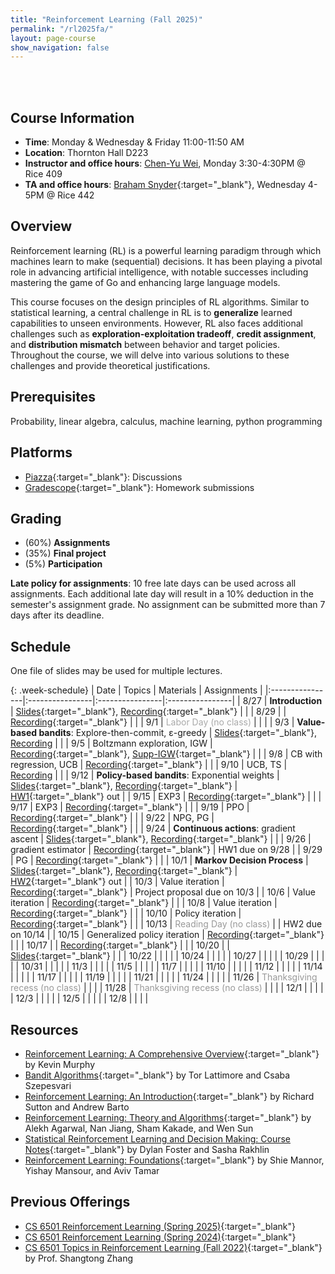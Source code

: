 ```yaml
---
title: "Reinforcement Learning (Fall 2025)"
permalink: "/rl2025fa/"
layout: page-course
show_navigation: false
---
```


<br/><br>

## Course Information
- **Time**: Monday & Wednesday & Friday 11:00-11:50 AM  
- **Location**: Thornton Hall D223    
- **Instructor and office hours**: [Chen-Yu Wei](https://bahh723.github.io/), Monday 3:30-4:30PM @ Rice 409       
- **TA and office hours**: [Braham Snyder](https://www.braham.io/){:target="_blank"}, Wednesday 4-5PM @ Rice 442   


## Overview  
Reinforcement learning (RL) is a powerful learning paradigm through which machines learn to make (sequential) decisions. It has been playing a pivotal role in advancing artificial intelligence, with notable successes including mastering the game of Go and enhancing large language models.  

This course focuses on the design principles of RL algorithms. Similar to statistical learning, a central challenge in RL is to **generalize** learned capabilities to unseen environments.  However, RL also faces additional challenges such as **exploration-exploitation tradeoff**, **credit assignment**, and **distribution mismatch** between behavior and target policies. Throughout the course, we will delve into various solutions to these challenges and provide theoretical justifications.  

## Prerequisites  
Probability, linear algebra, calculus, machine learning, python programming    

## Platforms
- [Piazza](https://piazza.com/class/meunvscs26fkp){:target="_blank"}: Discussions   
- [Gradescope](https://gradescope.com/courses/1129831){:target="_blank"}: Homework submissions

## Grading
- (60%) **Assignments**        
- (35%) **Final project**     
- (5%) **Participation**  

**Late policy for assignments**: 10 free late days can be used across all assignments. Each additional late day will result in a 10% deduction in the semester's assignment grade.  No assignment can be submitted more than 7 days after its deadline.  



## Schedule

One file of slides may be used for multiple lectures. 

{: .week-schedule} 
| Date    | Topics    |  Materials   |  Assignments  |
|:----------------|:----------------|:----------------|:----------------|
| 8/27 | **Introduction** | [Slides](/rl2025fa_files/introduction.pdf){:target="_blank"}, [Recording](https://virginia.zoom.us/rec/share/7SiGkDTJ-lisT5Doj6a7X0g_RsYTMpHOutGU3KwcKlDzwfk5gKw2g89JCs_fDL_f.eirx3ReI7lJyo4Xp){:target="_blank"} |  |
| 8/29 |  | [Recording](https://virginia.zoom.us/rec/share/75C89fiV0zrSnRucgM01F4ktyMHOdtRFsEI2tYh_0bRGPfrBgj1b82AqO0KBPIlv.y-Mt96RAzw26ONd1){:target="_blank"} |  |
| 9/1 | <span style="color:#aaaaaa">Labor Day (no class)</span> |  |  |
| 9/3 | **Value-based bandits**: Explore-then-commit, &epsilon;-greedy | [Slides](/rl2025fa_files/bandits1.pdf){:target="_blank"}, [Recording](https://virginia.zoom.us/rec/share/zLIjgp1OKKJqJ7RBfAfcXcXv2ySNaBj734kULIDm-fnw3g9yiNKrU8lb91IC3vdo.P__XgEJVt7t4FvdO) |  |
| 9/5 | Boltzmann exploration, IGW | [Recording](https://virginia.zoom.us/rec/share/mAglGI0973cLC77LKa3yGpZQMSPti0V-wV13B4yl9tVCAxl5WLOyPmOfBlEcoTcG.AEDMzWlJO9O8a_vk){:target="_blank"}, [Supp-IGW](/rl2025sp_files/igw.pdf){:target="_blank"} |  |
| 9/8 | CB with regression, UCB | [Recording](https://virginia.zoom.us/rec/share/DsQf941UASNt19pDlsyBr1p6wnXMdINbbOrNCxxCh5VJ3tl5bFTxjl0OunqNvXMH.hO8Tg2fUQHubYMzo){:target="_blank"} |  |
| 9/10 | UCB, TS | [Recording](https://virginia.zoom.us/rec/share/w_rV-0emz7LtZoXIAKQyd8KUGOB5A4t-2DNyKHpuANJQciEe5q2SHPssPnMCx5bI.F1AiT-evSQ1EwHCh) |  |
| 9/12 | **Policy-based bandits**: Exponential weights | [Slides](/rl2025fa_files/bandits2.pdf){:target="_blank"}, [Recording](https://virginia.zoom.us/rec/share/lVOxC4eLeuB8_LZJdXl_k1Xx_hc5wPxXEr7NWNEGwweU7adzT-GodsuWXYqG7yY.elHDVXSN82YCFOt9){:target="_blank"} | [HW1](/rl2025fa_files/HW1.pdf){:target="_blank"} out |
| 9/15 | EXP3 | [Recording](https://virginia.zoom.us/rec/share/AITl9QBkTaahdgbpn_8oKz-rcVeyr2G1-CdF-wT64DIvnXuIjvR9c60rCGHz7EJ5.weDDSDG5bxWk1Dk_){:target="_blank"} |  |
| 9/17 | EXP3 | [Recording](https://virginia.zoom.us/rec/share/liFxcDTnmVK5ODeNF8h6EvGUCgQpkVSX1_gF6KnjSNMa2h6UQw6BhF7kYdtG6Z8.eb_1KD1DNHFlcB-l){:target="_blank"} |  |
| 9/19 | PPO | [Recording](https://virginia.zoom.us/rec/share/30LCqg4SNP18h_UYqgamdlQrILGl2iNqfV2uTz6lQC2dJ4OcCpQV4BH7BIqV4ko.ALLg93igKJd7T8cJ){:target="_blank"} |  |
| 9/22 | NPG, PG | [Recording](https://virginia.zoom.us/rec/share/YYtVWju3FEXy1zlmJ0M27wPdhrHgrPGOPwqQbKRJFmqY5DIYjDPG0YE10Oveyf3S.zYV9bueZEZNwwHyr){:target="_blank"} |  |
| 9/24 | **Continuous actions**: gradient ascent |  [Slides](/rl2025fa_files/continuous-bandits.pdf){:target="_blank"}, [Recording](https://virginia.zoom.us/rec/share/ifGdenRmAcJnlqcHkSI-5L0u5PFCbNmEA6q0Ha1psctQIGRjZOaW7EqmwhYX_z8.alwuU1vXdEqzq1i_){:target="_blank"} |  |
| 9/26 | gradient estimator | [Recording](https://virginia.zoom.us/rec/share/8V6-tgTHy3kAtUi2qt--orZHMvWTiW0wDSqv86z-JLcnaPWiBwi0PdVTpcnaXEBW.z9B7eF24c-0ylhDi){:target="_blank"} | HW1 due on 9/28 |
| 9/29 | PG | [Recording](https://virginia.zoom.us/rec/share/4uflVkVWPtSiDofjBu6uiROTNtTlGg59ScubMc_YAVx4WKVy3QB7aPv5sWKDguA_.7I5ZY9lIujGyV3xv){:target="_blank"} |  |
| 10/1 | **Markov Decision Process** | [Slides](/rl2025fa_files/mdp.pdf){:target="_blank"}, [Recording](https://virginia.zoom.us/rec/share/ZXs_RZZBWBtYIMClR7lNsfek7gX8vvP69T77A9T1IKjZBzCD2IceWFENOzqdaQtb.IqZu6Y4oAk4KHP7T){:target="_blank"} | [HW2](/rl2025fa_files/HW2.pdf){:target="_blank"} out |
| 10/3 | Value iteration | [Recording](https://virginia.zoom.us/rec/share/K2sJULHk4Ug70vwVGxi6u7V2b5t3XX-09KTd2Bl7iCfmSTCHg6JTJH9HY9TIWv_J.sw9jgyiWi4QfSXvm){:target="_blank"} | Project proposal due on 10/3 |
| 10/6 | Value iteration | [Recording](https://virginia.zoom.us/rec/share/0cgMW1pEr-WnRSfHi0Cn7EjKpZDorW7HkQ31E9iDxGzwMKT7of9kYwQetIfLFPzx.s4PuL23wAEDJS99X){:target="_blank"} |  |
| 10/8 | Value iteration | [Recording](https://virginia.zoom.us/rec/share/Ph2x4n4BJNIexplTDLZK4ml8XAvy3WFtqqWXEodRdQDg505Xk_VNndSzosvdxhYM.Hok5XFmDvAMBB1-w){:target="_blank"} |  |
| 10/10 | Policy iteration | [Recording](https://virginia.zoom.us/rec/share/pGh_v7xV03Xl9wO2apmW-v1fgHCCeQXQQNDvKkh-MVhfjn1-e44LFGL2kIShkos.r6ey7oxM-zTrnMEe){:target="_blank"} |  |
| 10/13 | <span style="color:#999999">Reading Day (no class)</span> |  | HW2 due on 10/14 |
| 10/15 | Generalized policy iteration | [Recording](https://virginia.zoom.us/rec/share/WRCnkMzUEkVNQmM4pxqEqxFd2Iv5gFbZk2F7bOMSxdfPJZI0uWLq7yHVbRGi2uBR.rzD16OJGmAscfMHr){:target="_blank"} |  |
| 10/17 |  | [Recording](https://virginia.zoom.us/rec/share/p-uSlKuDy9EfrN2LDhCVKioUkE2p0N43QY_lza6IiRJOfHDfh7_CRumWJrtKQ2pJ.PdHy9hmyZNwR6EfT){:target="_blank"} |  |
| 10/20 |  | [Slides](/rl2025fa_files/vi-based.pdf){:target="_blank"} |  |
| 10/22 |  |  |  |
| 10/24 |  |  |  |
| 10/27 |  |  |  |
| 10/29 |  |  |  |
| 10/31 |  |  |  |
| 11/3 |  |  |  |
| 11/5 |  |  |  |
| 11/7 |  |  |  |
| 11/10 |  |  |  |
| 11/12 |  |  |  |
| 11/14 |  |  |  |
| 11/17 |  |  |  |
| 11/19 |  |  |  |
| 11/21 |  |  |  |
| 11/24 |  |  |  |
| 11/26 | <span style="color:#999999">Thanksgiving recess (no class)</span> |  |  |
| 11/28 | <span style="color:#999999">Thanksgiving recess (no class)</span> |  |  |
| 12/1 |  |  |  |
| 12/3 |  |  |  |
| 12/5 |  |  |  |
| 12/8 |  |  |  |







## Resources
- [Reinforcement Learning: A Comprehensive Overview](https://arxiv.org/pdf/2412.05265){:target="_blank"} by Kevin Murphy   
- [Bandit Algorithms](https://tor-lattimore.com/downloads/book/book.pdf){:target="_blank"} by Tor Lattimore and Csaba Szepesvari   
- [Reinforcement Learning: An Introduction](http://incompleteideas.net/book/the-book-2nd.html){:target="_blank"} by Richard Sutton and Andrew Barto  
- [Reinforcement Learning: Theory and Algorithms](https://rltheorybook.github.io/){:target="_blank"} by Alekh Agarwal, Nan Jiang, Sham Kakade, and Wen Sun  
- [Statistical Reinforcement Learning and Decision Making: Course Notes](https://www.mit.edu/~rakhlin/courses/course_stat_rl/course_stat_rl.pdf){:target="_blank"} by Dylan Foster and Sasha Rakhlin   
- [Reinforcement Learning: Foundations](https://sites.google.com/view/rlfoundations/home){:target="_blank"} by Shie Mannor, Yishay Mansour, and Aviv Tamar  


## Previous Offerings
- [CS 6501 Reinforcement Learning (Spring 2025)](https://bahh723.github.io/rl2025sp/){:target="_blank"}    
- [CS 6501 Reinforcement Learning (Spring 2024)](https://bahh723.github.io/rl2024sp/){:target="_blank"}
- [CS 6501 Topics in Reinforcement Learning (Fall 2022)](https://shangtongzhang.github.io/teaching/cs6501_fall_22/index){:target="_blank"} by Prof. Shangtong Zhang  




